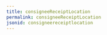 ```yaml
---
title: consigneeReceiptLocation
permalink: consigneeReceiptLocation
jsonid: consigneereceiptlocation
---
```

